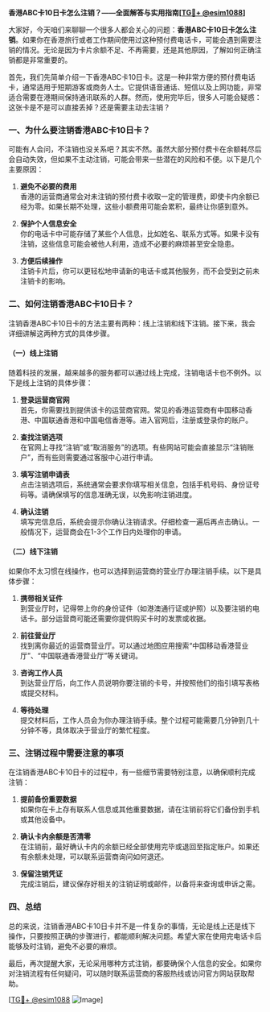 **香港ABC卡10日卡怎么注销？——全面解答与实用指南[[TG💪+ @esim1088](https://t.me/s/esim1088)]**

大家好，今天咱们来聊聊一个很多人都会关心的问题：**香港ABC卡10日卡怎么注销**。如果你在香港旅行或者工作期间使用过这种预付费电话卡，可能会遇到需要注销的情况。无论是因为卡片余额不足、不再需要，还是其他原因，了解如何正确注销都是非常重要的。

首先，我们先简单介绍一下香港ABC卡10日卡。这是一种非常方便的预付费电话卡，通常适用于短期游客或商务人士。它提供语音通话、短信以及上网功能，非常适合需要在港期间保持通讯联系的人群。然而，使用完毕后，很多人可能会疑惑：这张卡是不是可以直接丢掉？还是需要主动去注销？

### 一、为什么要注销香港ABC卡10日卡？

可能有人会问，不注销也没关系吧？其实不然。虽然大部分预付费卡在余额耗尽后会自动失效，但如果不主动注销，可能会带来一些潜在的风险和不便。以下是几个主要原因：

1. **避免不必要的费用**  
   香港的运营商通常会对未注销的预付费卡收取一定的管理费，即使卡内余额已经为零。如果长期不处理，这些小额费用可能会累积，最终让你感到意外。

2. **保护个人信息安全**  
   你的电话卡中可能存储了某些个人信息，比如姓名、联系方式等。如果卡没有注销，这些信息可能会被他人利用，造成不必要的麻烦甚至安全隐患。

3. **方便后续操作**  
   注销卡片后，你可以更轻松地申请新的电话卡或其他服务，而不会受到之前未注销卡的影响。

### 二、如何注销香港ABC卡10日卡？

注销香港ABC卡10日卡的方法主要有两种：线上注销和线下注销。接下来，我会详细讲解这两种方式的具体步骤。

#### （一）线上注销

随着科技的发展，越来越多的服务都可以通过线上完成，注销电话卡也不例外。以下是线上注销的具体步骤：

1. **登录运营商官网**  
   首先，你需要找到提供该卡的运营商官网。常见的香港运营商有中国移动香港、中国联通香港和中国电信香港等。进入官网后，注册或登录你的账户。

2. **查找注销选项**  
   在官网上寻找“注销”或“取消服务”的选项。有些网站可能会直接显示“注销账户”，而有些则需要通过客服中心进行申请。

3. **填写注销申请表**  
   点击注销选项后，系统通常会要求你填写相关信息，包括手机号码、身份证号码等。请确保填写的信息准确无误，以免影响注销进度。

4. **确认注销**  
   填写完信息后，系统会提示你确认注销请求。仔细检查一遍后再点击确认。一般情况下，运营商会在1-3个工作日内处理你的申请。

#### （二）线下注销

如果你不太习惯在线操作，也可以选择到运营商的营业厅办理注销手续。以下是具体步骤：

1. **携带相关证件**  
   到营业厅时，记得带上你的身份证件（如港澳通行证或护照）以及要注销的电话卡。部分运营商可能还需要你提供购买卡时的发票或收据。

2. **前往营业厅**  
   找到离你最近的运营商营业厅。可以通过地图应用搜索“中国移动香港营业厅”、“中国联通香港营业厅”等关键词。

3. **咨询工作人员**  
   到达营业厅后，向工作人员说明你要注销的卡号，并按照他们的指引填写表格或提交材料。

4. **等待处理**  
   提交材料后，工作人员会为你办理注销手续。整个过程可能需要几分钟到几十分钟不等，具体取决于营业厅的繁忙程度。

### 三、注销过程中需要注意的事项

在注销香港ABC卡10日卡的过程中，有一些细节需要特别注意，以确保顺利完成注销：

1. **提前备份重要数据**  
   如果你在卡上存有联系人信息或其他重要数据，请在注销前将它们备份到手机或其他设备中。

2. **确认卡内余额是否清零**  
   在注销前，最好确认卡内的余额已经全部使用完毕或退回至指定账户。如果还有余额未处理，可以联系运营商询问如何退还。

3. **保留注销凭证**  
   完成注销后，建议保存好相关的注销证明或邮件，以备将来查询或申诉之需。

### 四、总结

总的来说，注销香港ABC卡10日卡并不是一件复杂的事情，无论是线上还是线下操作，只要按照正确的步骤进行，都能顺利解决问题。希望大家在使用完电话卡后能够及时注销，避免不必要的麻烦。

最后，再次提醒大家，无论采用哪种方式注销，都要确保个人信息的安全。如果你对注销流程有任何疑问，可以随时联系运营商的客服热线或访问官方网站获取帮助。

[[TG💪+ @esim1088](https://t.me/s/esim1088) ![Image](https://i.postimg.cc/4NQfJmqS/Snipaste-2025-05-13-00-14-12.png)]